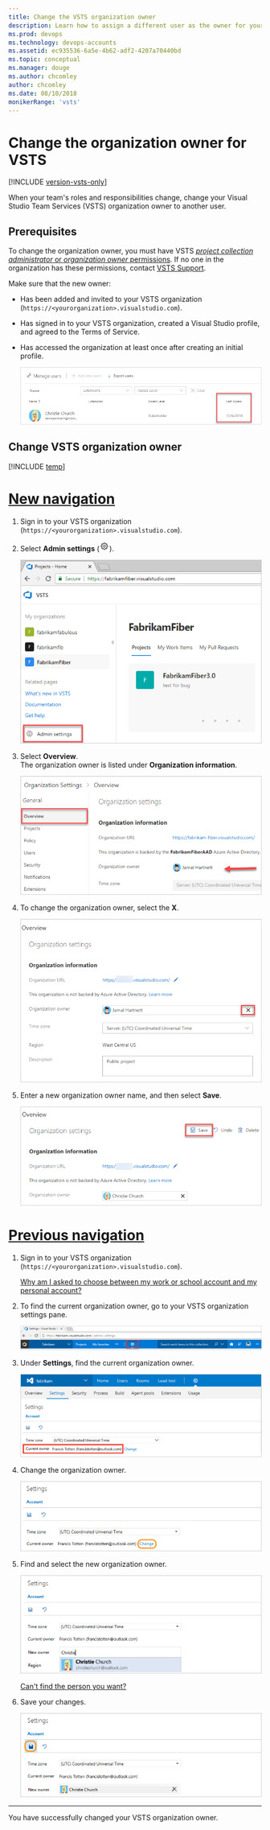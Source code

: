 ```yaml
---
title: Change the VSTS organization owner 
description: Learn how to assign a different user as the owner for your VSTS organization, and learn what permissions are required to make updates.
ms.prod: devops
ms.technology: devops-accounts
ms.assetid: ec935536-6a5e-4b62-adf2-4207a70440bd
ms.topic: conceptual
ms.manager: douge
ms.author: chcomley
author: chcomley
ms.date: 08/10/2018
monikerRange: 'vsts'
---
```


# Change the organization owner for VSTS

[!INCLUDE [version-vsts-only](../../_shared/version-vsts-only.md)]

When your team's roles and responsibilities change, change your Visual Studio Team Services (VSTS) organization owner to another user.

<a name="ChangeOwner"></a>

## Prerequisites

To change the organization owner, you must have VSTS [*project collection administrator* or *organization owner* permissions](faq-change-organization-ownership.md#find-owner-pca).
If no one in the organization has these permissions, contact
[VSTS Support](https://visualstudio.microsoft.com/team-services/support).

Make sure that the new owner:

* Has been added and invited to your VSTS organization (`https://<yourorganization>.visualstudio.com`).
* Has signed in to your VSTS organization, created a Visual Studio profile, and agreed to the Terms of Service.
* Has accessed the organization at least once after creating an initial profile.

   ![Last access date](_img/change-organization-ownership/user-last-access.png)

## Change VSTS organization owner

[!INCLUDE [temp](../../_shared/new-navigation.md)] 

# [New navigation](#tab/new-nav)

1. Sign in to your VSTS organization (`https://<yourorganization>.visualstudio.com`).

2. Select **Admin settings** (![gear icon](../../_img/icons/gear-icon.png)).

   ![Select "Admin settings"](../../_shared/_img/settings/open-admin-settings-vert.png)

3. Select **Overview**.  
    The organization owner is listed under **Organization information**.

   ![Overview pane displaying the organization owner](_img/change-organization-ownership/find-organization-owner.png)

4. To change the organization owner, select the **X**.

   ![Change organization owner](_img/change-organization-ownership/change-organization-owner.png)

5. Enter a new organization owner name, and then select **Save**.

   ![Enter and save a new organization owner](_img/change-organization-ownership/save-new-organization-owner.png)  

# [Previous navigation](#tab/previous-nav)

1. Sign in to your VSTS organization (`https://<yourorganization>.visualstudio.com`).

   [Why am I asked to choose between my work or school account and my personal account?](faq-change-organization-ownership.md)

2. To find the current organization owner, go to your VSTS organization settings pane.

   ![Organization settings pane](../../_shared/_img/organization-settings-new-ui.png)

3. Under **Settings**, find the current organization owner.

   ![Find the current organization owner](../../_shared/_img/organization-owner-new-ui.png)

4. Change the organization owner.

   ![Change current organization owner](_img/change-organization-ownership/vsocontrolpanelchangeowner.png)

5. Find and select the new organization owner.

   ![Find and select the organization owner](_img/change-organization-ownership/vsofindneworganizationowner.png)

   [Can't find the person you want?](faq-change-organization-ownership.md#NoNewOwner)

6. Save your changes.

   ![Select new organization owner, and save changes](_img/change-organization-ownership/vsosaveneworganizationowner.png)

---

   You have successfully changed your VSTS organization owner.
